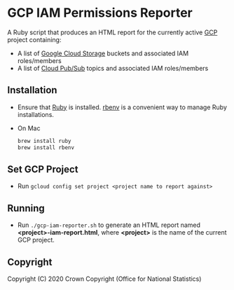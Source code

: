 # GCP IAM Permissions Reporter
A Ruby script that produces an HTML report for the currently active [GCP](https://cloud.google.com/) project containing:

* A list of [Google Cloud Storage](https://cloud.google.com/storage) buckets and associated IAM roles/members
* A list of [Cloud Pub/Sub](https://cloud.google.com/pubsub) topics and associated IAM roles/members

## Installation
* Ensure that [Ruby](https://www.ruby-lang.org/en/downloads/) is installed. [rbenv](https://github.com/rbenv/rbenv) is a convenient way to manage Ruby installations.  
- On Mac  

    ```bash
    brew install ruby
    brew install rbenv
    ```

## Set GCP Project
* Run `gcloud config set project <project name to report against>`

## Running
* Run `./gcp-iam-reporter.sh` to generate an HTML report named **&lt;project&gt;-iam-report.html**, where **&lt;project&gt;** is the name of the current GCP project.

## Copyright
Copyright (C) 2020 Crown Copyright (Office for National Statistics)
